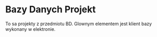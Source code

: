 # Bazy Danych Projekt
To sa projekty z przedmiotu BD. Glownym elementem jest klient bazy wykonany w elektronie.